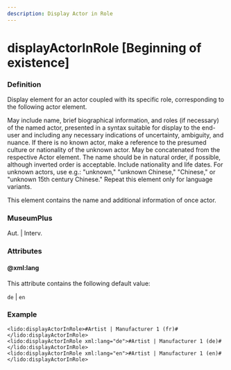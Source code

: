 ```yaml
---
description: Display Actor in Role
---
```


# displayActorInRole \[Beginning of existence\]

### Definition

Display element for an actor coupled with its specific role, corresponding to the following actor element.

May include name, brief biographical information, and roles \(if necessary\) of the named actor, presented in a syntax suitable for display to the end-user and including any necessary indications of uncertainty, ambiguity, and nuance. If there is no known actor, make a reference to the presumed culture or nationality of the unknown actor. May be concatenated from the respective Actor element. The name should be in natural order, if possible, although inverted order is acceptable. Include nationality and life dates. For unknown actors, use e.g.: "unknown," "unknown Chinese," "Chinese," or "unknown 15th century Chinese." Repeat this element only for language variants.

This element contains the name and additional information of once actor.

### MuseumPlus

 Aut. \| Interv.

### Attributes

#### @xml:lang

This attribute contains the following default value:

`de` \| `en`

### Example

```markup
<lido:displayActorInRole>#Artist | Manufacturer 1 (fr)#</lido:displayActorInRole>
<lido:displayActorInRole xml:lang="de">#Artist | Manufacturer 1 (de)#</lido:displayActorInRole>
<lido:displayActorInRole xml:lang="en">#Artist | Manufacturer 1 (en)#</lido:displayActorInRole>
```

